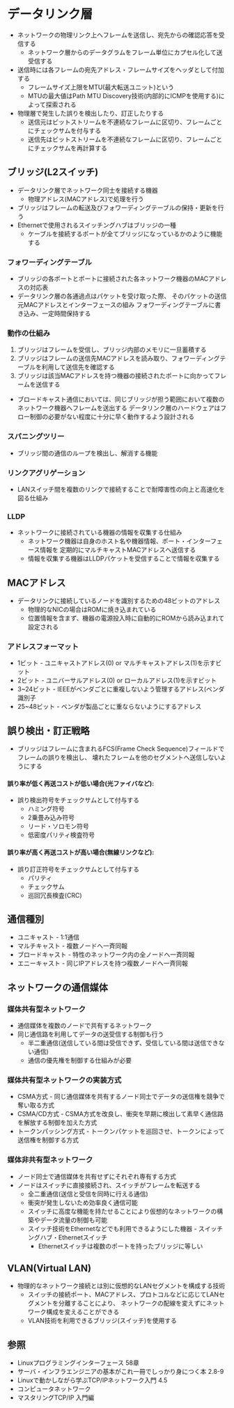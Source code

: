 # データリンク層
- ネットワークの物理リンク上へフレームを送信し、宛先からの確認応答を受信する
  - ネットワーク層からのデータグラムをフレーム単位にカプセル化して送受信する
- 送信時には各フレームの宛先アドレス・フレームサイズをヘッダとして付加する
  - フレームサイズ上限をMTU(最大転送ユニット)という
  - MTUの最大値はPath MTU Discovery技術(内部的にICMPを使用する)によって探索される
- 物理層で発生した誤りを検出したり、訂正したりする
  - 送信元はビットストリームを不連続なフレームに区切り、フレームごとにチェックサムを付与する
  - 送信先はビットストリームを不連続なフレームに区切り、フレームごとにチェックサムを再計算する

## ブリッジ(L2スイッチ)
- データリンク層でネットワーク同士を接続する機器
  - 物理アドレス(MACアドレス)で処理を行う
- ブリッジはフレームの転送及びフォワーディングテーブルの保持・更新を行う
- Ethernetで使用されるスイッチングハブはブリッジの一種
  - ケーブルを接続するポートが全てブリッジになっているかのように機能する

### フォワーディングテーブル
- ブリッジの各ポートとポートに接続された各ネットワーク機器のMACアドレスの対応表
- データリンク層の各通過点はパケットを受け取った際、
  そのパケットの送信元MACアドレスとインターフェースの組み
  フォワーディングテーブルに書き込み、一定時間保持する

### 動作の仕組み
1. ブリッジはフレームを受信し、ブリッジ内部のメモリに一旦蓄積する
2. ブリッジはフレームの送信先MACアドレスを読み取り、フォワーディングテーブルを利用して送信先を確認する
3. ブリッジは該当MACアドレスを持つ機器の接続されたポートに向かってフレームを送信する
- ブロードキャスト通信においては、同じブリッジが担う範囲において複数のネットワーク機器へフレームを送出する
 データリンク層のハードウェアはフロー制御の必要がない程度に十分に早く動作するよう設計される

### スパニングツリー
- ブリッジ間の通信のループを検出し、解消する機能

### リンクアグリゲーション
- LANスイッチ間を複数のリンクで接続することで耐障害性の向上と高速化を図る仕組み

### LLDP
- ネットワークに接続されている機器の情報を収集する仕組み
  - ネットワーク機器は自身のホスト名や機器情報、ポート・インターフェース情報を
    定期的にマルチキャストMACアドレスへ送信する
  - 情報を収集する機器はLLDPパケットを受信することで情報を収集する

## MACアドレス
- データリンクに接続しているノードを識別するための48ビットのアドレス
  - 物理的なNICの場合はROMに焼き込まれている
  - 位置情報を含まず、機器の電源投入時に自動的にROMから読み込まれて設定される

### アドレスフォーマット
- 1ビット - ユニキャストアドレス(0) or マルチキャストアドレス(1)を示すビット
- 2ビット - ユニバーサルアドレス(0) or ローカルアドレス(1)を示すビット
- 3~24ビット - IEEEがベンダごとに重複しないよう管理するアドレス(ベンダ識別子
- 25~48ビット - ベンダが製品ごとに重ならないようにするアドレス

## 誤り検出・訂正戦略
- ブリッジはフレームに含まれるFCS(Frame Check Sequence)フィールドでフレームの誤りを検出し、
  壊れたフレームを他のセグメントへ送信しないようにする

#### 誤り率が低く再送コストが低い場合(光ファイバなど):
- 誤り検出符号をチェックサムとして付与する
  - ハミング符号
  - 2乗畳み込み符号
  - リード・ソロモン符号
  - 低密度パリティ検査符号

#### 誤り率が高く再送コストが高い場合(無線リンクなど):
- 誤り訂正符号をチェックサムとして付与する
  - パリティ
  - チェックサム
  - 巡回冗長検査(CRC)

## 通信種別
- ユニキャスト - 1:1通信
- マルチキャスト - 複数ノードへ一斉同報
- ブロードキャスト - 特性のネットワーク内の全ノードへ一斉同報
- エニーキャスト - 同じIPアドレスを持つ複数ノードへ一斉同報

## ネットワークの通信媒体
### 媒体共有型ネットワーク
- 通信媒体を複数のノードで共有するネットワーク
- 同じ通信路を利用してデータの送受信する制御も行う
  - 半二重通信(送信している間は受信できず、受信している間は送信できない通信)
  - 通信の優先権を制御する仕組みが必要

### 媒体共有型ネットワークの実装方式
- CSMA方式 - 同じ通信媒体を共有するノード同士でデータの送信権を競争で奪い取る方式
- CSMA/CD方式 - CSMA方式を改良し、衝突を早期に検出して素早く通信路を解放する制御を加えた方式
- トークンパッシング方式 - トークンパケットを巡回させ、トークンによって送信権を制御する方式

### 媒体非共有型ネットワーク
- ノード同士で通信媒体を共有せずにそれぞれ専有する方式
- ノードはスイッチに直接接続され、スイッチがフレームを転送する
  - 全二重通信(送信と受信を同時に行える通信)
  - 衝突が発生しないため効率良く通信可能
  - スイッチに高度な機能を持たせることにより仮想的なネットワークの構築やデータ流量の制御も可能
  - スイッチ技術をEthernetなどでも利用できるようにした機器 - スイッチングハブ・Ethernetスイッチ
    - Ethernetスイッチは複数のポートを持ったブリッジに等しい

## VLAN(Virtual LAN)
- 物理的なネットワーク接続とは別に仮想的なLANセグメントを構成する技術
  - スイッチの接続ポート、MACアドレス、プロトコルなどに応じてLANセグメントを分離することにより、
    ネットワークの配線を変えずにネットワーク構成を変えることができる
  - VLAN技術を利用できるブリッジ(スイッチ)を使用する

## 参照
- Linuxプログラミングインターフェース 58章
- サーバ・インフラエンジニアの基本がこれ一冊でしっかり身につく本 2.8-9
- Linuxで動かしながら学ぶTCP/IPネットワーク入門 4.5
- コンピュータネットワーク
- マスタリングTCP/IP 入門編
